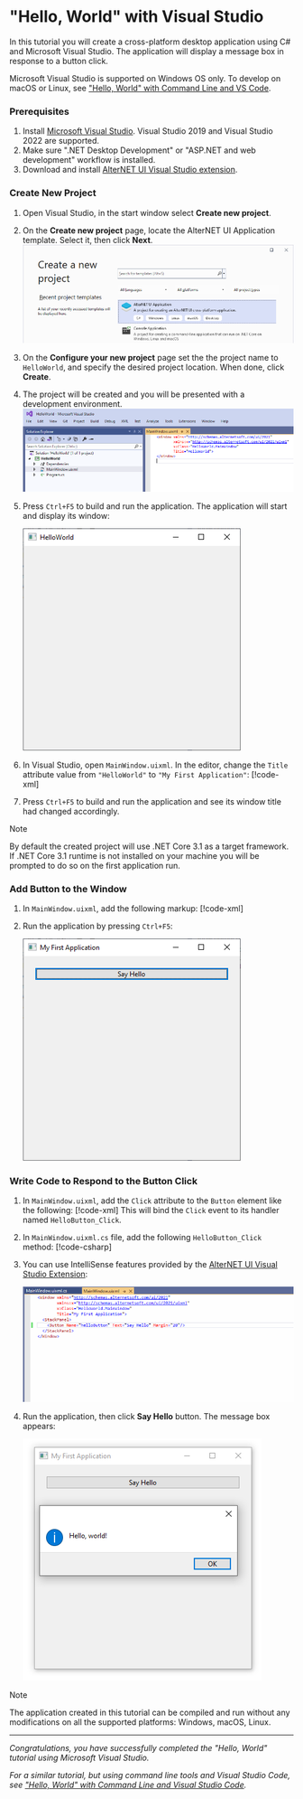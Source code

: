 # "Hello, World" with Visual Studio

In this tutorial you will create a cross-platform desktop application using C# and Microsoft Visual Studio.
The application will display a message box in response to a button click.

Microsoft Visual Studio is supported on Windows OS only.
To develop on macOS or Linux, see ["Hello, World" with Command Line and VS Code](../command-line/hello-world-command-line.md).

### Prerequisites

1. Install [Microsoft Visual Studio](https://visualstudio.microsoft.com/vs/community/). Visual Studio 2019 and Visual Studio 2022 are supported.
1. Make sure ".NET Desktop Development" or "ASP.NET and web development" workflow is installed.
1. Download and install [AlterNET UI Visual Studio extension](https://marketplace.visualstudio.com/items?itemName=AlternetSoftwarePTYLTD.AlternetUIForVS2022).

### Create New Project

1. Open Visual Studio, in the start window select **Create new project**.
1. On the **Create new project** page, locate the AlterNET UI Application template. Select it, then click **Next**.
    ![Create new project in Visual Studio](images/create-new-project.png)
1. On the **Configure your new project** page set the the project name to `HelloWorld`, and specify the desired project location. When done, click
   **Create**.
1. The project will be created and you will be presented with a development environment.
    ![New project in Visual Studio after creation](images/new-project-created.png)
1. Press `Ctrl+F5` to build and run the application. The application will start and display its window:

   ![Created Application Window](images/created-application-window-windows.png)

1. In Visual Studio, open `MainWindow.uixml`. In the editor, change the `Title` attribute value from
   `"HelloWorld"` to `"My First Application"`:
   [!code-xml[](../examples/change-title.uixml?highlight=4)]
1. Press `Ctrl+F5` to build and run the application and see its window title had changed accordingly.

> [!NOTE]
> By default the created project will use .NET Core 3.1 as a target framework. If .NET Core 3.1 runtime is not installed on your machine you
> will be prompted to do so on the first application run.

### Add Button to the Window

1. In `MainWindow.uixml`, add the following markup:
   [!code-xml[](../examples/add-button.uixml?highlight=5-7)]
1. Run the application by pressing `Ctrl+F5`:
   
   ![Button Added](images/added-button-windows.png)

### Write Code to Respond to the Button Click

1. In `MainWindow.uixml`, add the `Click` attribute to the `Button` element like the following:
   [!code-xml[](../examples/add-click-handler.uixml?highlight=6)]
   This will bind the `Click` event to its handler named `HelloButton_Click`.
1. In `MainWindow.uixml.cs` file, add the following `HelloButton_Click` method:
   [!code-csharp[](../examples/add-click-handler.uixml.cs?highlight=1,13-16)]
1. You can use IntelliSense features provided by the [AlterNET UI Visual Studio Extension](https://marketplace.visualstudio.com/items?itemName=AlternetSoftwarePTYLTD.AlternetUIForVS2022):

    ![Event IntelliSense](images/event-intellisense.gif)

1. Run the application, then click **Say Hello** button. The message box appears:

   ![MessageBox on Click](images/message-box-on-click-windows.png)

> [!NOTE]
> The application created in this tutorial can be compiled and run without any modifications on all the supported platforms: Windows, macOS, Linux.

---
*Congratulations, you have successfully completed the "Hello, World" tutorial using Microsoft Visual Studio.*

*For a similar tutorial, but using command line tools and Visual Studio Code, see ["Hello, World" with Command Line and Visual Studio Code](../command-line/hello-world-command-line.md).*
